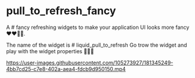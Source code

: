 # pull_to_refresh_fancy

A  # fancy refreshing widgets to make your application UI looks more fancy ❤️❤️🧑‍🎓.

The name of the widget is # liquid_pull_to_refresh 
Go trow the widget and play with the widget properties 👨‍💻🤞 

https://user-images.githubusercontent.com/105273927/181345249-4bb7cd25-c7e8-402a-aea4-fdcb9d950150.mp4

